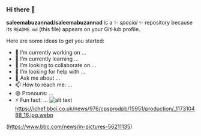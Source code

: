 ### Hi there 👋


**saleemabuzannad/saleemabuzannad** is a ✨ _special_ ✨ repository because its `README.md` (this file) appears on your GitHub profile.

Here are some ideas to get you started:

- 🔭 I’m currently working on ...
- 🌱 I’m currently learning ...
- 👯 I’m looking to collaborate on ...
- 🤔 I’m looking for help with ...
- 💬 Ask me about ...
- 📫 How to reach me: ...
- 😄 Pronouns: ...
- ⚡ Fun fact: ...
![alt text](https://ichef.bbci.co.uk/news/976/cpsprodpb/15951/production/_117310488_16.jpg.webp)https://ichef.bbci.co.uk/news/976/cpsprodpb/15951/production/_117310488_16.jpg.webp

 (https://www.bbc.com/news/in-pictures-56211135) 

